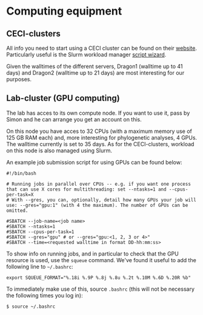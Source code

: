 # Computing equipment

## CECI-clusters

All info you need to start using a CECI cluster can be found on their [website](https://support.ceci-hpc.be/doc/). 
Particularly useful is the Slurm  workload manager [script wizard](https://www.ceci-hpc.be/scriptgen.html).

Given the walltimes of the different servers, Dragon1 (walltime up to 41 days) and Dragon2 (walltime up to 21 days) are most interesting for our purposes. 

## Lab-cluster (GPU computing)

The lab has acces to its own compute node. If you want to use it, pass by Simon and he can arrange you get an account on this. 

On this node you have acces to 32 CPUs (with a maximum memory use of 125 GB RAM each) and, more interesting for phylogenetic analyses, 4 GPUs. The walltime currently is set to 35 days. As for the CECI-clusters, workload on this node is also managed using Slurm. 

An example job submission script for using GPUs can be found below:

```
#!/bin/bash

# Running jobs in parallel over CPUs -- e.g. if you want one process that can use X cores for multithreading: set --ntasks=1 and --cpus-per-task=X
# With --gres, you can, optionally, detail how many GPUs your job will use: --gres="gpu:1" (with 4 the maximum). The number of GPUs can be omitted.

#SBATCH --job-name=<job name>
#SBATCH --ntasks=1
#SBATCH --cpus-per-task=1
#SBATCH --gres="gpu" # or --gres="gpu:<1, 2, 3 or 4>" 
#SBATCH --time=<requested walltime in format DD-hh:mm:ss>
```

To show info on running jobs, and in particular to check that the GPU resource is used, use the `squeue` command.
We've found it useful to add the following line to `~/.bashrc`:

```
export SQUEUE_FORMAT="%.18i %.9P %.8j %.8u %.2t %.10M %.6D %.20R %b"
```

To immediately make use of this, source `.bashrc` (this will not be necessary the following times you log in):

```
$ source ~/.bashrc
```

